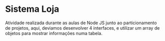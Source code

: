 <h1>Sistema Loja</h1>
Atividade realizada durante as aulas de Node JS junto ao particionamento de projetos, aqui, deviamos desenvolver 4 interfaces, e utilizar um array de objetos para mostrar informações numa tabela.
